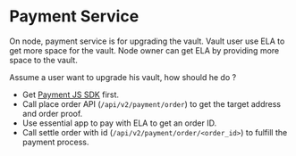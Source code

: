 # Payment Service

On node, payment service is for upgrading the vault. Vault user use ELA to get more space for the vault. 
Node owner can get ELA by providing more space to the vault.

Assume a user want to upgrade his vault, how should he do ?

- Get [Payment JS SDK](https://github.com/elastos-trinity/Hive.Payment.JS.SDK/tree/master) first.
- Call place order API (`/api/v2/payment/order`) to get the target address and order proof.
- Use essential app to pay with ELA to get an order ID.
- Call settle order with id (`/api/v2/payment/order/<order_id>`) to fulfill the payment process.
